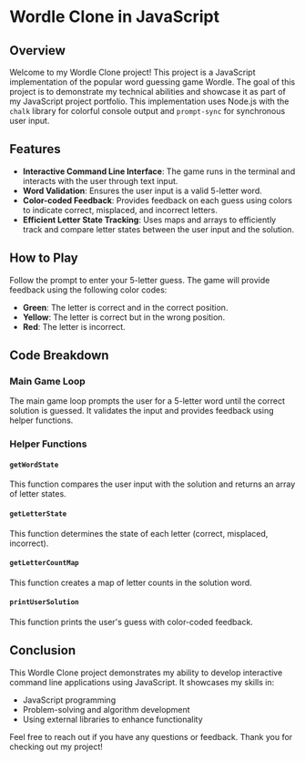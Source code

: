 # Wordle Clone in JavaScript

## Overview

Welcome to my Wordle Clone project! This project is a JavaScript implementation of the popular word guessing game Wordle. The goal of this project is to demonstrate my technical abilities and showcase it as part of my JavaScript project portfolio. This implementation uses Node.js with the `chalk` library for colorful console output and `prompt-sync` for synchronous user input.

## Features

- **Interactive Command Line Interface**: The game runs in the terminal and interacts with the user through text input.
- **Word Validation**: Ensures the user input is a valid 5-letter word.
- **Color-coded Feedback**: Provides feedback on each guess using colors to indicate correct, misplaced, and incorrect letters.
- **Efficient Letter State Tracking**: Uses maps and arrays to efficiently track and compare letter states between the user input and the solution.

## How to Play

Follow the prompt to enter your 5-letter guess. The game will provide feedback using the following color codes:
   - **Green**: The letter is correct and in the correct position.
   - **Yellow**: The letter is correct but in the wrong position.
   - **Red**: The letter is incorrect.

## Code Breakdown

### Main Game Loop

The main game loop prompts the user for a 5-letter word until the correct solution is guessed. It validates the input and provides feedback using helper functions.

### Helper Functions

#### `getWordState`

This function compares the user input with the solution and returns an array of letter states.

#### `getLetterState`

This function determines the state of each letter (correct, misplaced, incorrect).

#### `getLetterCountMap`

This function creates a map of letter counts in the solution word.

#### `printUserSolution`

This function prints the user's guess with color-coded feedback.

## Conclusion

This Wordle Clone project demonstrates my ability to develop interactive command line applications using JavaScript. It showcases my skills in:
- JavaScript programming
- Problem-solving and algorithm development
- Using external libraries to enhance functionality

Feel free to reach out if you have any questions or feedback. Thank you for checking out my project!
